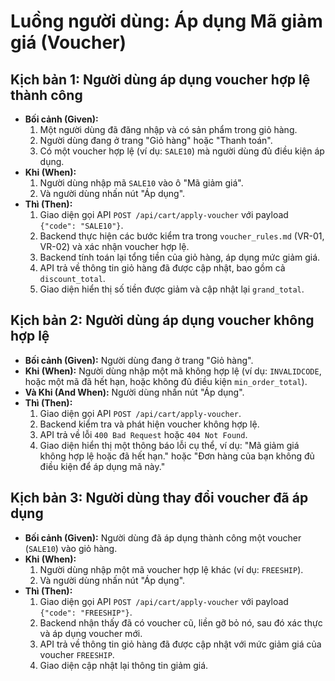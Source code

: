 # Luồng người dùng: Áp dụng Mã giảm giá (Voucher)

## Kịch bản 1: Người dùng áp dụng voucher hợp lệ thành công

-   **Bối cảnh (Given):**
    1.  Một người dùng đã đăng nhập và có sản phẩm trong giỏ hàng.
    2.  Người dùng đang ở trang "Giỏ hàng" hoặc "Thanh toán".
    3.  Có một voucher hợp lệ (ví dụ: `SALE10`) mà người dùng đủ điều kiện áp dụng.
-   **Khi (When):**
    1.  Người dùng nhập mã `SALE10` vào ô "Mã giảm giá".
    2.  Và người dùng nhấn nút "Áp dụng".
-   **Thì (Then):**
    1.  Giao diện gọi API `POST /api/cart/apply-voucher` với payload `{"code": "SALE10"}`.
    2.  Backend thực hiện các bước kiểm tra trong `voucher_rules.md` (VR-01, VR-02) và xác nhận voucher hợp lệ.
    3.  Backend tính toán lại tổng tiền của giỏ hàng, áp dụng mức giảm giá.
    4.  API trả về thông tin giỏ hàng đã được cập nhật, bao gồm cả `discount_total`.
    5.  Giao diện hiển thị số tiền được giảm và cập nhật lại `grand_total`.

## Kịch bản 2: Người dùng áp dụng voucher không hợp lệ

-   **Bối cảnh (Given):** Người dùng đang ở trang "Giỏ hàng".
-   **Khi (When):** Người dùng nhập một mã không hợp lệ (ví dụ: `INVALIDCODE`, hoặc một mã đã hết hạn, hoặc không đủ điều kiện `min_order_total`).
-   **Và Khi (And When):** Người dùng nhấn nút "Áp dụng".
-   **Thì (Then):**
    1.  Giao diện gọi API `POST /api/cart/apply-voucher`.
    2.  Backend kiểm tra và phát hiện voucher không hợp lệ.
    3.  API trả về lỗi `400 Bad Request` hoặc `404 Not Found`.
    4.  Giao diện hiển thị một thông báo lỗi cụ thể, ví dụ: "Mã giảm giá không hợp lệ hoặc đã hết hạn." hoặc "Đơn hàng của bạn không đủ điều kiện để áp dụng mã này."

## Kịch bản 3: Người dùng thay đổi voucher đã áp dụng

-   **Bối cảnh (Given):** Người dùng đã áp dụng thành công một voucher (`SALE10`) vào giỏ hàng.
-   **Khi (When):**
    1.  Người dùng nhập một mã voucher hợp lệ khác (ví dụ: `FREESHIP`).
    2.  Và người dùng nhấn nút "Áp dụng".
-   **Thì (Then):**
    1.  Giao diện gọi API `POST /api/cart/apply-voucher` với payload `{"code": "FREESHIP"}`.
    2.  Backend nhận thấy đã có voucher cũ, liền gỡ bỏ nó, sau đó xác thực và áp dụng voucher mới.
    3.  API trả về thông tin giỏ hàng đã được cập nhật với mức giảm giá của voucher `FREESHIP`.
    4.  Giao diện cập nhật lại thông tin giảm giá.
